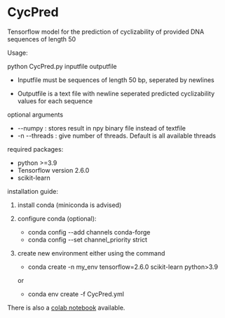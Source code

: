 # CycPred
Tensorflow model for the prediction of cyclizability of provided DNA sequences of length 50

Usage:

python CycPred.py inputfile outputfile

+ Inputfile must be sequences of length 50 bp, seperated by newlines

+ Outputfile is a text file with newline seperated predicted cyclizability values for each sequence

optional arguments

+ --numpy : stores result in npy binary file instead of textfile
+ -n --threads : give number of threads. Default is all available threads



required packages:
+ python >=3.9
+ Tensorflow version 2.6.0
+ scikit-learn

installation guide:

1. install conda (miniconda is advised)
2. configure conda (optional):
      + conda config --add channels conda-forge
      + conda config --set channel_priority strict
3. create new environment either using the command

      + conda create -n my_env tensorflow=2.6.0 scikit-learn python>3.9
      
      or
            
      + conda env create -f CycPred.yml


There is also a [colab notebook](https://colab.research.google.com/drive/1ng2dKkaZobSYHPWGgZKz4SFIS1peZfWh?usp=sharing) available.
